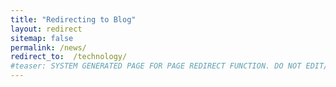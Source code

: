 ```yaml
---
title: "Redirecting to Blog"
layout: redirect
sitemap: false
permalink: /news/
redirect_to:  /technology/
#teaser: SYSTEM GENERATED PAGE FOR PAGE REDIRECT FUNCTION. DO NOT EDIT/RENAME/REMOVE THIS PAGE.
---
```

